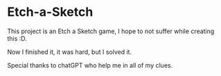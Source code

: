 # Etch-a-Sketch
This project is an Etch a Sketch game, I hope to not suffer while creating this :D.

Now I finished it, it was hard, but I solved it.

Special thanks to chatGPT who help me in all of my clues.